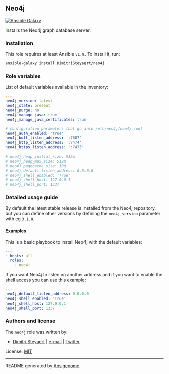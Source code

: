 ## Neo4j

[![Ansible Galaxy](http://img.shields.io/badge/galaxy-DimitriSteyaert/neo4j-660198.svg?style=flat)](https://galaxy.ansible.com/detail#/role/DimitriSteyaert)


Installs the Neo4j graph database server.

### Installation

This role requires at least Ansible `v1.9`. To install it, run:

```Shell
ansible-galaxy install DimitriSteyaert/neo4j
```


### Role variables

List of default variables available in the inventory:

```YAML
---
neo4j_version: latest
neo4j_state: present
neo4j_purge: no
neo4j_manage_java: true
neo4j_manage_java_certificates: true

# configuration parameters that go into /etc/neo4j/neo4j.conf
neo4j_auth_enabled: 'true'
neo4j_bolt_listen_address: ':7687'
neo4j_http_listen_address: ':7474'
neo4j_https_listen_address: ':7473'

# neo4j_heap_initial_size: 512m
# neo4j_heap_max_size: 512m
# neo4j_pagecache_size: 10g
# neo4j_default_listen_address: 0.0.0.0
# neo4j_shell_enabled: 'True'
# neo4j_shell_host: 127.0.0.1
# neo4j_shell_port: 1337
```


### Detailed usage guide

By default the latest stable release is installed from the Neo4j repository, but you can define other versions by defining the ```neo4j_version``` parameter with eg ```3.1.0```.
#### Examples

This is a basic playbook to install Neo4j with the default variables:

```YAML
---
- hosts: all
  roles:
    - neo4j
```

If you want Neo4j to listen on another address and if you want to enable the shell access you can use this example:

```YAML
---
neo4j_default_listen_address: 0.0.0.0
neo4j_shell_enabled: 'True'
neo4j_shell_host: 127.0.0.1
neo4j_shell_port: 1337
```

### Authors and license

The `neo4j` role was written by:

- [Dimitri Steyaert](https://www.steyaert.be) | [e-mail](mailto:dimitri@steyaert.be) | [Twitter](https://twitter.com/DimitriSteyaert)

License: [MIT](https://tldrlegal.com/license/mit-license)

***

README generated by [Ansigenome](https://github.com/nickjj/ansigenome/).

